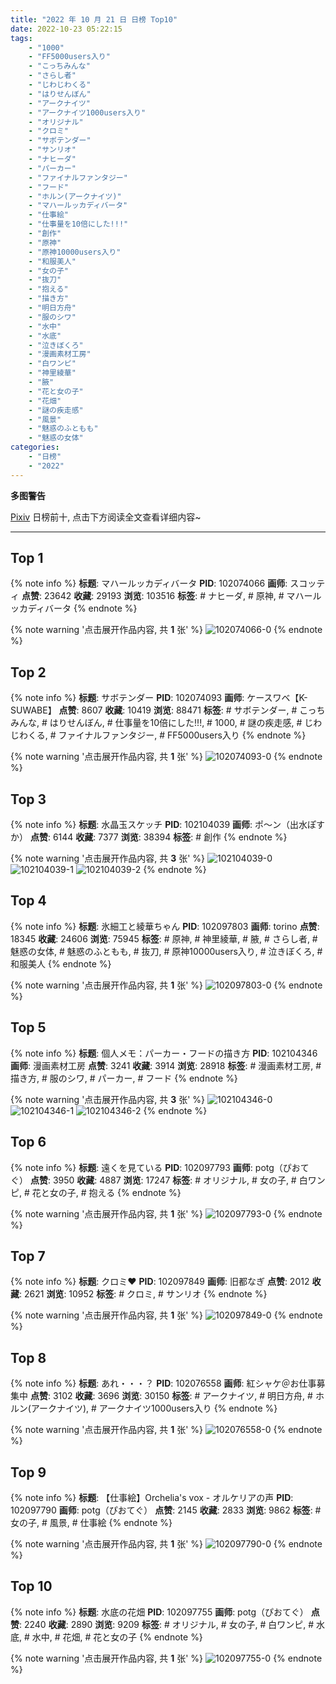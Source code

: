 ```yaml
---
title: "2022 年 10 月 21 日 日榜 Top10"
date: 2022-10-23 05:22:15
tags:
    - "1000"
    - "FF5000users入り"
    - "こっちみんな"
    - "さらし者"
    - "じわじわくる"
    - "はりせんぼん"
    - "アークナイツ"
    - "アークナイツ1000users入り"
    - "オリジナル"
    - "クロミ"
    - "サボテンダー"
    - "サンリオ"
    - "ナヒーダ"
    - "パーカー"
    - "ファイナルファンタジー"
    - "フード"
    - "ホルン(アークナイツ)"
    - "マハールッカディバータ"
    - "仕事絵"
    - "仕事量を10倍にした!!!"
    - "創作"
    - "原神"
    - "原神10000users入り"
    - "和服美人"
    - "女の子"
    - "抜刀"
    - "抱える"
    - "描き方"
    - "明日方舟"
    - "服のシワ"
    - "水中"
    - "水底"
    - "泣きぼくろ"
    - "漫画素材工房"
    - "白ワンピ"
    - "神里綾華"
    - "腋"
    - "花と女の子"
    - "花畑"
    - "謎の疾走感"
    - "風景"
    - "魅惑のふともも"
    - "魅惑の女体"
categories:
    - "日榜"
    - "2022"
---
```


<i class="fa fa-triangle-exclamation"></i>**多图警告**<i class="fa fa-triangle-exclamation"></i>

[Pixiv](https://www.pixiv.net/) 日榜前十, 点击下方阅读全文查看详细内容~

<!-- more -->

---

## Top 1

{% note info %}
**标题**: マハールッカディバータ
**PID**: 102074066 **画师**: スコッティ
**点赞**: 23642 **收藏**: 29193 **浏览**: 103516
**标签**: # ナヒーダ, # 原神, # マハールッカディバータ
{% endnote %}

{% note warning '点击展开作品内容, 共 **1** 张' %}
![102074066-0](https://i.pixiv.re/img-original/img/2022/10/20/00/00/07/102074066_p0.jpg)
{% endnote %}

## Top 2

{% note info %}
**标题**: サボテンダー
**PID**: 102074093 **画师**: ケースワベ【K-SUWABE】
**点赞**: 8607 **收藏**: 10419 **浏览**: 88471
**标签**: # サボテンダー, # こっちみんな, # はりせんぼん, # 仕事量を10倍にした!!!, # 1000, # 謎の疾走感, # じわじわくる, # ファイナルファンタジー, # FF5000users入り
{% endnote %}

{% note warning '点击展开作品内容, 共 **1** 张' %}
![102074093-0](https://i.pixiv.re/img-original/img/2022/10/20/00/00/10/102074093_p0.jpg)
{% endnote %}

## Top 3

{% note info %}
**标题**: 水晶玉スケッチ
**PID**: 102104039 **画师**: ポ～ン（出水ぽすか）
**点赞**: 6144 **收藏**: 7377 **浏览**: 38394
**标签**: # 創作
{% endnote %}

{% note warning '点击展开作品内容, 共 **3** 张' %}
![102104039-0](https://i.pixiv.re/img-original/img/2022/10/21/07/30/01/102104039_p0.jpg)
![102104039-1](https://i.pixiv.re/img-original/img/2022/10/21/07/30/01/102104039_p1.jpg)
![102104039-2](https://i.pixiv.re/img-original/img/2022/10/21/07/30/01/102104039_p2.jpg)
{% endnote %}

## Top 4

{% note info %}
**标题**: 氷細工と綾華ちゃん
**PID**: 102097803 **画师**: torino
**点赞**: 18345 **收藏**: 24606 **浏览**: 75945
**标签**: # 原神, # 神里綾華, # 腋, # さらし者, # 魅惑の女体, # 魅惑のふともも, # 抜刀, # 原神10000users入り, # 泣きぼくろ, # 和服美人
{% endnote %}

{% note warning '点击展开作品内容, 共 **1** 张' %}
![102097803-0](https://i.pixiv.re/img-original/img/2022/10/21/00/00/11/102097803_p0.jpg)
{% endnote %}

## Top 5

{% note info %}
**标题**: 個人メモ：パーカー・フードの描き方
**PID**: 102104346 **画师**: 漫画素材工房
**点赞**: 3241 **收藏**: 3914 **浏览**: 28918
**标签**: # 漫画素材工房, # 描き方, # 服のシワ, # パーカー, # フード
{% endnote %}

{% note warning '点击展开作品内容, 共 **3** 张' %}
![102104346-0](https://i.pixiv.re/img-original/img/2022/10/21/08/00/03/102104346_p0.jpg)
![102104346-1](https://i.pixiv.re/img-original/img/2022/10/21/08/00/03/102104346_p1.jpg)
![102104346-2](https://i.pixiv.re/img-original/img/2022/10/21/08/00/03/102104346_p2.jpg)
{% endnote %}

## Top 6

{% note info %}
**标题**: 遠くを見ている
**PID**: 102097793 **画师**: potg（ぴおてぐ）
**点赞**: 3950 **收藏**: 4887 **浏览**: 17247
**标签**: # オリジナル, # 女の子, # 白ワンピ, # 花と女の子, # 抱える
{% endnote %}

{% note warning '点击展开作品内容, 共 **1** 张' %}
![102097793-0](https://i.pixiv.re/img-original/img/2022/10/21/00/00/10/102097793_p0.jpg)
{% endnote %}

## Top 7

{% note info %}
**标题**: クロミ♥
**PID**: 102097849 **画师**: 旧都なぎ
**点赞**: 2012 **收藏**: 2621 **浏览**: 10952
**标签**: # クロミ, # サンリオ
{% endnote %}

{% note warning '点击展开作品内容, 共 **1** 张' %}
![102097849-0](https://i.pixiv.re/img-original/img/2022/10/21/00/28/18/102097849_p0.jpg)
{% endnote %}

## Top 8

{% note info %}
**标题**: あれ・・・？
**PID**: 102076558 **画师**: 紅シャケ＠お仕事募集中
**点赞**: 3102 **收藏**: 3696 **浏览**: 30150
**标签**: # アークナイツ, # 明日方舟, # ホルン(アークナイツ), # アークナイツ1000users入り
{% endnote %}

{% note warning '点击展开作品内容, 共 **1** 张' %}
![102076558-0](https://i.pixiv.re/img-original/img/2022/10/20/01/33/23/102076558_p0.jpg)
{% endnote %}

## Top 9

{% note info %}
**标题**: 【仕事絵】Orchelia's vox - オルケリアの声
**PID**: 102097790 **画师**: potg（ぴおてぐ）
**点赞**: 2145 **收藏**: 2833 **浏览**: 9862
**标签**: # 女の子, # 風景, # 仕事絵
{% endnote %}

{% note warning '点击展开作品内容, 共 **1** 张' %}
![102097790-0](https://i.pixiv.re/img-original/img/2022/10/21/00/00/10/102097790_p0.jpg)
{% endnote %}

## Top 10

{% note info %}
**标题**: 水底の花畑
**PID**: 102097755 **画师**: potg（ぴおてぐ）
**点赞**: 2240 **收藏**: 2890 **浏览**: 9209
**标签**: # オリジナル, # 女の子, # 白ワンピ, # 水底, # 水中, # 花畑, # 花と女の子
{% endnote %}

{% note warning '点击展开作品内容, 共 **1** 张' %}
![102097755-0](https://i.pixiv.re/img-original/img/2022/10/21/00/00/06/102097755_p0.jpg)
{% endnote %}
